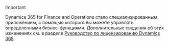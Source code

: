 > [!IMPORTANT]
> Dynamics 365 for Finance and Operations стало специализированным приложением, с помощью которого вы можете управлять определенными бизнес-функциями. Дополнительные сведения об этих изменениях см. в разделе [Руководство по лицензированию Dynamics 365](https://go.microsoft.com/fwlink/?LinkId=866544).
 
